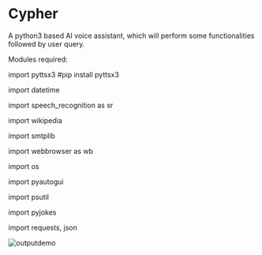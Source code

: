 # Cypher
A python3 based AI voice assistant, which will perform some functionalities followed by user query.

Modules required:

import pyttsx3  #pip install pyttsx3

import datetime

import speech_recognition as sr

import wikipedia

import smtplib

import webbrowser as wb

import os

import pyautogui

import psutil

import pyjokes

import requests, json


![outputdemo](https://user-images.githubusercontent.com/106296345/191102853-206fa4a8-711b-4cf8-aa9a-dc2b6aada6f1.png)
